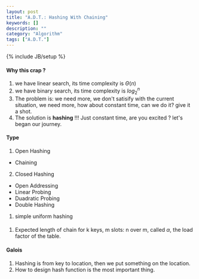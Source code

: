 ```yaml
---
layout: post
title: "A.D.T.: Hashing With Chaining"
keywords: []
description: ""
category: "Algorithm"
tags: ["A.D.T."]
---
```

{% include JB/setup %}

#### Why this crap ?
1. we have linear search, its time complexity is $\Theta (n)$
2. we have binary search, its time complexity is $log_2^n$
3. The problem is: we need more, we don't satisify with the current situation,
   we need more, how about constant time, can we do it? give it a shot.
4. The solution is **hashing** !!! Just constant time, are you excited ? let's
   began our journey.

#### Type
1. Open Hashing
- Chaining
2. Closed Hashing
- Open Addressing
- Linear Probing
- Duadratic Probing
- Double Hashing
1. simple uniform hashing

#### 
1. Expected length of chain for k keys, m slots:  n over m, called $\alpha$, the
   load factor of the table.


####  Galois
1. Hashing is from key to location, then we put something on the location.
2. How to design hash function is the most important thing.

